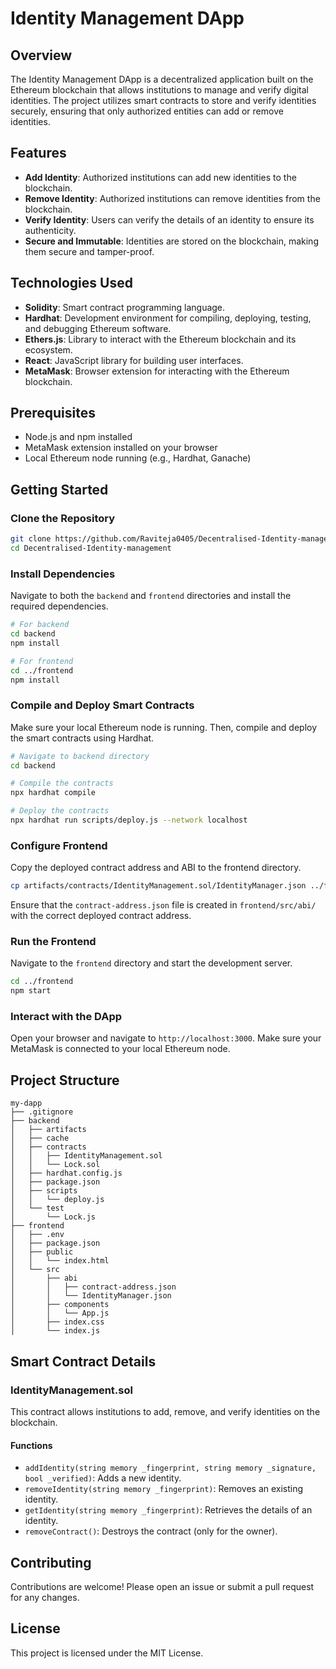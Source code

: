 # Identity Management DApp

## Overview

The Identity Management DApp is a decentralized application built on the Ethereum blockchain that allows institutions to manage and verify digital identities. The project utilizes smart contracts to store and verify identities securely, ensuring that only authorized entities can add or remove identities.

## Features

- **Add Identity**: Authorized institutions can add new identities to the blockchain.
- **Remove Identity**: Authorized institutions can remove identities from the blockchain.
- **Verify Identity**: Users can verify the details of an identity to ensure its authenticity.
- **Secure and Immutable**: Identities are stored on the blockchain, making them secure and tamper-proof.

## Technologies Used

- **Solidity**: Smart contract programming language.
- **Hardhat**: Development environment for compiling, deploying, testing, and debugging Ethereum software.
- **Ethers.js**: Library to interact with the Ethereum blockchain and its ecosystem.
- **React**: JavaScript library for building user interfaces.
- **MetaMask**: Browser extension for interacting with the Ethereum blockchain.

## Prerequisites

- Node.js and npm installed
- MetaMask extension installed on your browser
- Local Ethereum node running (e.g., Hardhat, Ganache)

## Getting Started

### Clone the Repository

```bash
git clone https://github.com/Raviteja0405/Decentralised-Identity-management
cd Decentralised-Identity-management
```

### Install Dependencies

Navigate to both the `backend` and `frontend` directories and install the required dependencies.

```bash
# For backend
cd backend
npm install

# For frontend
cd ../frontend
npm install
```

### Compile and Deploy Smart Contracts

Make sure your local Ethereum node is running. Then, compile and deploy the smart contracts using Hardhat.

```bash
# Navigate to backend directory
cd backend

# Compile the contracts
npx hardhat compile

# Deploy the contracts
npx hardhat run scripts/deploy.js --network localhost
```

### Configure Frontend

Copy the deployed contract address and ABI to the frontend directory.

```bash
cp artifacts/contracts/IdentityManagement.sol/IdentityManager.json ../frontend/src/abi/
```

Ensure that the `contract-address.json` file is created in `frontend/src/abi/` with the correct deployed contract address.

### Run the Frontend

Navigate to the `frontend` directory and start the development server.

```bash
cd ../frontend
npm start
```

### Interact with the DApp

Open your browser and navigate to `http://localhost:3000`. Make sure your MetaMask is connected to your local Ethereum node.

## Project Structure

```plaintext
my-dapp
├── .gitignore
├── backend
│   ├── artifacts
│   ├── cache
│   ├── contracts
│   │   ├── IdentityManagement.sol
│   │   └── Lock.sol
│   ├── hardhat.config.js
│   ├── package.json
│   ├── scripts
│   │   └── deploy.js
│   └── test
│       └── Lock.js
├── frontend
│   ├── .env
│   ├── package.json
│   ├── public
│   │   └── index.html
│   └── src
│       ├── abi
│       │   ├── contract-address.json
│       │   └── IdentityManager.json
│       ├── components
│       │   └── App.js
│       ├── index.css
│       └── index.js
```

## Smart Contract Details

### IdentityManagement.sol

This contract allows institutions to add, remove, and verify identities on the blockchain.

#### Functions

- `addIdentity(string memory _fingerprint, string memory _signature, bool _verified)`: Adds a new identity.
- `removeIdentity(string memory _fingerprint)`: Removes an existing identity.
- `getIdentity(string memory _fingerprint)`: Retrieves the details of an identity.
- `removeContract()`: Destroys the contract (only for the owner).

## Contributing

Contributions are welcome! Please open an issue or submit a pull request for any changes.

## License

This project is licensed under the MIT License.
